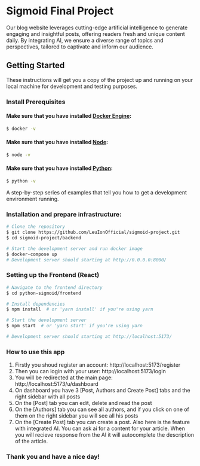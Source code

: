 # Sigmoid Final Project

Our blog website leverages cutting-edge artificial intelligence to generate engaging and insightful posts, offering readers fresh and unique content daily. By integrating AI, we ensure a diverse range of topics and perspectives, tailored to captivate and inform our audience.

## Getting Started

These instructions will get you a copy of the project up and running on your local machine for development and testing purposes.

### Install Prerequisites
#### Make sure that you have installed [Docker Engine](https://docs.docker.com/engine/install/):
```bash
$ docker -v
```

#### Make sure that you have installed [Node](https://nodejs.org/en/download/package-manager):
```bash
$ node -v
```

#### Make sure that you have installed [Python](https://www.python.org/downloads/):
```bash
$ python -v
```

A step-by-step series of examples that tell you how to get a development environment running.

### Installation and prepare infrastructure:

```bash
# Clone the repository
$ git clone https://github.com/LeuIonOfficial/sigmoid-project.git
$ cd sigmoid-project/backend

# Start the development server and run docker image
$ docker-compose up
# Development server should starting at http://0.0.0.0:8000/
```

### Setting up the Frontend (React)

```bash
# Navigate to the frontend directory
$ cd python-sigmoid/frontend

# Install dependencies
$ npm install  # or 'yarn install' if you're using yarn

# Start the development server
$ npm start  # or 'yarn start' if you're using yarn

# Development server should starting at http://localhost:5173/
```

### How to use this app
1. Firstly you shoud register an account: http://localhost:5173/register
2. Then you can login with your user: http://localhost:5173/login
3. You will be redirected at the main page: http://localhost:5173/u/dashboard
4. On dashboard you have 3 [Post, Authors and Create Post] tabs and the right sidebar with all posts
5. On the [Post] tab you can edit, delete and read the post
6. On the [Authors] tab you can see all authors, and if you click on one of them on the right sidebar you will see all his posts
7. On the [Create Post] tab you can create a post. Also here is the feature with integrated AI. You can ask ai for a content for your article. When you will recieve response from the AI it will autocomplete the description of the article.

### Thank you and have a nice day!